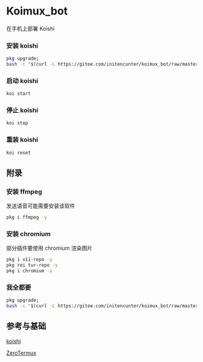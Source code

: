 # Koimux_bot

在手机上部署 Koishi

### 安装 koishi

```bash
pkg upgrade;
bash -c "$(curl -L https://gitee.com/initencunter/koimux_bot/raw/master/script/koishi.sh)"
```

### 启动 koishi

```bash
koi start
```

### 停止 koishi

```bash
koi stop
```

### 重装 koishi

```bash
koi reset
```

## 附录

### 安装 ffmpeg

发送语音可能需要安装该软件

```bash
pkg i ffmpeg -y
```

### 安装 chromium

部分插件要使用 chromium 渲染图片

```bash
pkg i x11-repo -y
pkg rei tur-repo -y
pkg i chromium -y
```

### 我全都要

```bash
pkg upgrade;
bash -c "$(curl -L https://gitee.com/initencunter/koimux_bot/raw/master/script/full.sh)"
```

## 参考与基础

[koishi](https://github.com/koishijs/koishi)

[ZeroTermux](https://od.ixcmstudio.cn/repository/main/ZeroTermux/)
